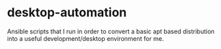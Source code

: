 desktop-automation
==================

Ansible scripts that I run in order to convert a basic apt based distribution into a useful development/desktop environment for me.
